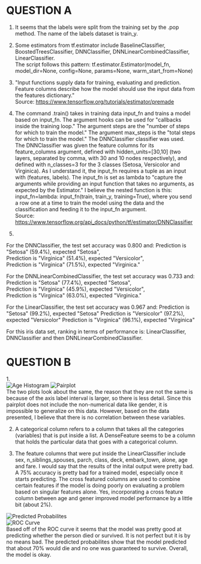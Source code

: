 # QUESTION A
1. It seems that the labels were split from the training set by the .pop method. The name of the labels dataset is train_y. <br/>

2. Some estimators from tf.estimator include BaselineClassifier, BoostedTreesClassifier, DNNClassifier, DNNLinearCombinedClassifier, LinearClassifier. <br/>
The script follows this pattern: tf.estimator.Estimator(model_fn, model_dir=None, config=None, params=None, warm_start_from=None) <br/>

3. "Input functions supply data for training, evaluating and prediction. Feature columns describe how the model should use the input data from the features dictionary." <br/>
Source: https://www.tensorflow.org/tutorials/estimator/premade <br/>

4. The command .train() takes in training data input_fn and trains a model based on input_fn. The argument hooks can be used for "callbacks inside the training loop." The argument steps are the "number of steps for which to train the model." The argument max_steps is the "total steps for which to train the model." The DNNClassifier classifier was used. The DNNClassifier was given the feature columns for its feature_columns argument, defined with hidden_units=[30,10] (two layers, separated by comma, with 30 and 10 nodes respectively), and defined with n_classes=3 for the 3 classes (Setosa, Versicolor and Virginica). As I understand it, the input_fn requires a tuple as an input with (features, labels). The input_fn is set as lambda to "capture the arguments while providing an input function that takes no arguments, as expected by the Estimator." I believe the nested function is this: input_fn=lambda: input_fn(train, train_y, training=True), where you send a row one at a time to train the model using the data and the classification and feeding it to the input_fn argument. <br/>
Source: https://www.tensorflow.org/api_docs/python/tf/estimator/DNNClassifier

5. <br/> 
For the DNNClassifier, the test set accuracy was 0.800 and:
Prediction is "Setosa" (59.4%), expected "Setosa", <br/>
Prediction is "Virginica" (51.4%), expected "Versicolor", <br/>
Prediction is "Virginica" (71.5%), expected "Virginica." <br/>

For the DNNLinearCombinedClassifier, the test set accuracy was 0.733 and: 
Prediction is "Setosa" (77.4%), expected "Setosa", <br/>
Prediction is "Virginica" (45.9%), expected "Versicolor", <br/>
Prediction is "Virginica" (63.0%), expected "Virginica." <br/>

For the LinearClassifier, the test set accuracy was 0.967 and: 
Prediction is "Setosa" (99.2%), expected "Setosa"
Prediction is "Versicolor" (97.2%), expected "Versicolor"
Prediction is "Virginica" (96.1%), expected "Virginica"

For this iris data set, ranking in terms of performance is: LinearClassifier, DNNClassifier and then DNNLinearCombinedClassifier. 

# QUESTION B
1.<br/>
![Age Histogram](https://raw.githubusercontent.com/ashuang2013/public/master/AgeHistLinearEstimators.png)
![Pairplot](https://raw.githubusercontent.com/ashuang2013/public/master/PairplotLinearEstimators.png) <br/>
The two plots look about the same, the reason that they are not the same is because of the axis label interval is larger, so there is less detail. Since this pairplot does not include the non-numerical data like gender, it is impossible to generalize on this data. However, based on the data presented, I believe that there is no correlation between these variables. 

2. A categorical column refers to a column that takes all the categories (variables) that is put inside a list. A DenseFeature seems to be a column that holds the particular data that goes with a categorical column.

3. The feature columns that were put inside the LinearClassifier include sex, n_siblings_spouses, parch, class, deck, embark_town, alone, age and fare. I would say that the results of the inital output were pretty bad. A 75% accuracy is pretty bad for a trained model, especially once it starts predicting. The cross featured columns are used to combine certain features if the model is doing poorly on evaluating a problem based on singular features alone. Yes, incorporating a cross feature column between age and gener improved model performance by a little bit (about 2%). 

![Predicted Probabilites](https://raw.githubusercontent.com/ashuang2013/public/master/PredictedProbabilitesLinearEstimators.png) <br/>
![ROC Curve](https://raw.githubusercontent.com/ashuang2013/public/master/ROCCurveLinearEstimators.png) <br/>
Based off of the ROC curve it seems that the model was pretty good at predicting whether the person died or survived. It is not perfect but it is by no means bad. The predicted probabilites show that the model predicted that about 70% would die and no one was guaranteed to survive. Overall, the model is okay.
